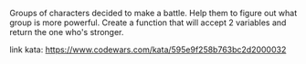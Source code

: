 Groups of characters decided to make a battle. Help them to figure out what group is more powerful. Create a function that will accept 2 variables and return the one who's stronger.

link kata: https://www.codewars.com/kata/595e9f258b763bc2d2000032